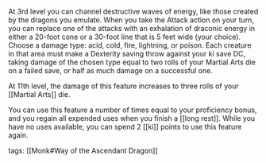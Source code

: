 At 3rd level you can channel destructive waves of energy, like those created by the dragons you emulate. When you take the Attack action on your turn, you can replace one of the attacks with an exhalation of draconic energy in either a 20-foot cone or a 30-foot line that is 5 feet wide (your choice). Choose a damage type: acid, cold, fire, lightning, or poison. Each creature in that area must make a Dexterity saving throw against your ki save DC, taking damage of the chosen type equal to two rolls of your Martial Arts die on a failed save, or half as much damage on a successful one.

At 11th level, the damage of this feature increases to three rolls of your [[Martial Arts]] die.

You can use this feature a number of times equal to your proficiency bonus, and you regain all expended uses when you finish a [[long rest]]. While you have no uses available, you can spend 2 [[ki]] points to use this feature again.

tags: [[Monk#Way of the Ascendant Dragon]]